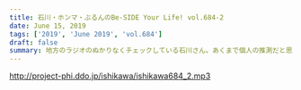 ```yaml
---
title: 石川・ホンマ・ぶるんのBe-SIDE Your Life! vol.684-2
date: June 15, 2019
tags: ['2019', 'June 2019', 'vol.684']
draft: false
summary: 地方のラジオのぬかりなくチェックしている石川さん。あくまで個人の推測だと思って聞いて下さい！MIURA
---
```


http://project-phi.ddo.jp/ishikawa/ishikawa684_2.mp3